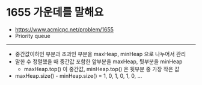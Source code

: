 # 1655 가운데를 말해요

- https://www.acmicpc.net/problem/1655
- Priority queue
---
- 중간값이하인 부분과 초과인 부분을 maxHeap, minHeap 으로 나누어서 관리
- 말한 수 정렬했을 때 중간값 포함한 앞부분을 maxHeap, 뒷부분을 minHeap
    - maxHeap.top() 이 중간값, minHeap.top() 은 뒷부분 중 가장 작은 값
- maxHeap.size() - minHeap.size() = 1, 0, 1, 0, 1, 0, ...
